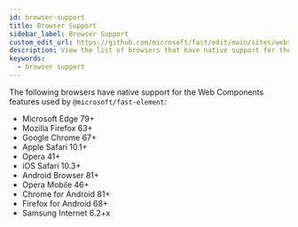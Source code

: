 ```yaml
---
id: browser-support
title: Browser Support
sidebar_label: Browser Support
custom_edit_url: https://github.com/microsoft/fast/edit/main/sites/website/src/docs/resources/browser-support.md
description: View the list of browsers that have native support for the Web Components features used by fast-element.
keywords:
  - browser support
---
```


The following browsers have native support for the Web Components features used by `@microsoft/fast-element`:

* Microsoft Edge 79+
* Mozilla Firefox 63+
* Google Chrome 67+
* Apple Safari 10.1+
* Opera 41+
* iOS Safari 10.3+
* Android Browser 81+
* Opera Mobile 46+
* Chrome for Android 81+
* Firefox for Android 68+
* Samsung Internet 6.2+x

